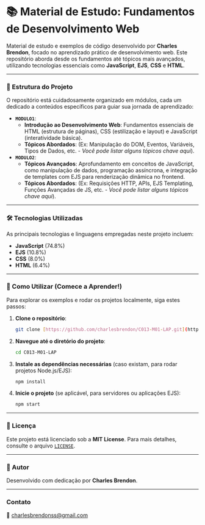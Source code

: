 # 📚 Material de Estudo: Fundamentos de Desenvolvimento Web

Material de estudo e exemplos de código desenvolvido por **Charles Brendon**, focado no aprendizado prático de desenvolvimento web. Este repositório aborda desde os fundamentos até tópicos mais avançados, utilizando tecnologias essenciais como **JavaScript**, **EJS**, **CSS** e **HTML**.

---

### 📁 Estrutura do Projeto

O repositório está cuidadosamente organizado em módulos, cada um dedicado a conteúdos específicos para guiar sua jornada de aprendizado:

* **`MODULO1`**:
    * **Introdução ao Desenvolvimento Web**: Fundamentos essenciais de HTML (estrutura de páginas), CSS (estilização e layout) e JavaScript (interatividade básica).
    * **Tópicos Abordados**: (Ex: Manipulação do DOM, Eventos, Variáveis, Tipos de Dados, etc. - *Você pode listar alguns tópicos chave aqui*).
* **`MODULO2`**:
    * **Tópicos Avançados**: Aprofundamento em conceitos de JavaScript, como manipulação de dados, programação assíncrona, e integração de templates com EJS para renderização dinâmica no frontend.
    * **Tópicos Abordados**: (Ex: Requisições HTTP, APIs, EJS Templating, Funções Avançadas de JS, etc. - *Você pode listar alguns tópicos chave aqui*).

---

### 🛠️ Tecnologias Utilizadas

As principais tecnologias e linguagens empregadas neste projeto incluem:

* **JavaScript** (74.8%)
* **EJS** (10.8%)
* **CSS** (8.0%)
* **HTML** (6.4%)

---

### 🚀 Como Utilizar (Comece a Aprender!)

Para explorar os exemplos e rodar os projetos localmente, siga estes passos:

1.  **Clone o repositório**:
    ```bash
    git clone [https://github.com/charlesbrendon/C013-M01-LAP.git](https://github.com/charlesbrendon/C013-M01-LAP.git)
    ```
2.  **Navegue até o diretório do projeto**:
    ```bash
    cd C013-M01-LAP
    ```
3.  **Instale as dependências necessárias** (caso existam, para rodar projetos Node.js/EJS):
    ```bash
    npm install
    ```
4.  **Inicie o projeto** (se aplicável, para servidores ou aplicações EJS):
    ```bash
    npm start
    ```

---

### 📄 Licença

Este projeto está licenciado sob a **MIT License**. Para mais detalhes, consulte o arquivo [`LICENSE`](LICENSE).

---

### 👤 Autor

Desenvolvido com dedicação por **Charles Brendon**.

---

### Contato

📧 [charlesbrendonss@gmail.com](mailto:charlesbrendonss@gmail.com)
